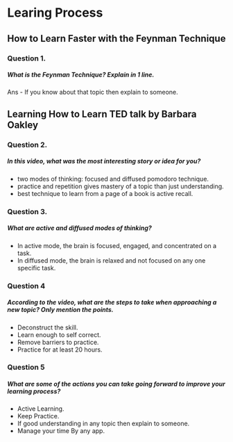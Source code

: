 # Learing Process

## How to Learn Faster with the Feynman Technique

### Question 1.
##### What is the Feynman Technique? Explain in 1 line.
Ans - If you know about that topic then explain to someone.

## Learning How to Learn TED talk by Barbara Oakley

### Question 2.

##### In this video, what was the most interesting story or idea for you?

- two modes of thinking: focused and diffused
pomodoro technique.
- practice and repetition gives mastery of a topic than just understanding.
- best technique to learn from a page of a book is active recall.
### Question 3.
 
##### What are active and diffused modes of thinking?

- In active mode, the brain is focused, engaged, and concentrated on a task.
- In diffused mode, the brain is relaxed and not focused on any one specific task.

### Question 4
##### According to the video, what are the steps to take when approaching a new topic? Only mention the points.
- Deconstruct the skill.
- Learn enough to self correct.
- Remove barriers to practice.
- Practice for at least 20 hours.

### Question 5
##### What are some of the actions you can take going forward to improve your learning process?

- Active Learning.
- Keep Practice.
- If good understanding in any topic then explain to someone.
- Manage your time By any app.






